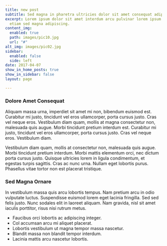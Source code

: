 ```yaml
---
title: new post
subtitle: Sed magna in pharetra ultricies dolor sit amet consequat adipiscing lorem.
excerpt: Lorem ipsum dolor sit amet interdum arcu pulvinar lorem ipsum sed feugiat
  etiam sed magna adipiscing.
content_img:
  enabled: true
  path: images/pic10.jpg
  url: "#"
alt_img: images/pic02.jpg
sidebar:
  enabled: false
  side: left
date: 2017-04-07
show_in_home_posts: true
show_in_sidebar: false
layout: page

---
```

### Dolore Amet Consequat

Aliquam massa urna, imperdiet sit amet mi non, bibendum euismod est. Curabitur mi justo, tincidunt vel eros ullamcorper, porta cursus justo. Cras vel neque eros. Vestibulum diam quam, mollis at magna consectetur non, malesuada quis augue. Morbi tincidunt pretium interdum est. Curabitur mi justo, tincidunt vel eros ullamcorper, porta cursus justo. Cras vel neque eros. Vestibulum diam.

Vestibulum diam quam, mollis at consectetur non, malesuada quis augue. Morbi tincidunt pretium interdum. Morbi mattis elementum orci, nec dictum porta cursus justo. Quisque ultricies lorem in ligula condimentum, et egestas turpis sagittis. Cras ac nunc urna. Nullam eget lobortis purus. Phasellus vitae tortor non est placerat tristique.

### Sed Magna Ornare

In vestibulum massa quis arcu lobortis tempus. Nam pretium arcu in odio vulputate luctus. Suspendisse euismod lorem eget lacinia fringilla. Sed sed felis justo. Nunc sodales elit in laoreet aliquam. Nam gravida, nisl sit amet iaculis porttitor, risus nisi rutrum metus.

* Faucibus orci lobortis ac adipiscing integer.
* Col accumsan arcu mi aliquet placerat.
* Lobortis vestibulum ut magna tempor massa nascetur.
* Blandit massa non blandit tempor interdum.
* Lacinia mattis arcu nascetur lobortis.